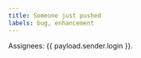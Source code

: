 ```yaml
---
title: Someone just pushed
labels: bug, enhancement
---
```


Assignees: {{ payload.sender.login }}.
